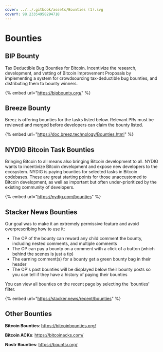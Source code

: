 ```yaml
---
cover: ../../.gitbook/assets/Bounties (1).svg
coverY: 98.23354958294718
---
```


# Bounties

## BIP Bounty

Tax Deductible Bug Bounties for Bitcoin. Incentivize the research, development, and vetting of Bitcoin Improvement Proposals by implementing a system for crowdsourcing tax-deductible bug bounties, and distributing them to bounty winners.

{% embed url="https://bipbounty.org/" %}

## **Breeze Bounty**

Breez is offering bounties for the tasks listed below. Relevant PRs must be reviewed and merged before developers can claim the bounty listed.

{% embed url="https://doc.breez.technology/Bounties.html" %}

## NYDIG Bitcoin Task Bounties

Bringing Bitcoin to all means also bringing Bitcoin development to all. NYDIG wants to incentivize Bitcoin development and expose new developers to the ecosystem. NYDIG is paying bounties for selected tasks in Bitcoin codebases. These are great starting points for those unaccustomed to Bitcoin development, as well as important but often under-prioritized by the existing community of developers.

{% embed url="https://nydig.com/bounties" %}

## Stacker News Bounties

Our goal was to make it an extremely permissive feature and avoid overprescribing how to use it:

* The OP of the bounty can reward any child comment the bounty, including nested comments, and multiple comments
* The OP can pay a bounty on a comment with a click of a button (which behind the scenes is just a tip)
* The earning comment(s) for a bounty get a green bounty bag in their header
* The OP's past bounties will be displayed below their bounty posts so you can tell if they have a history of paying their bounties

You can view all bounties on the recent page by selecting the 'bounties' filter.

{% embed url="https://stacker.news/recent/bounties" %}

## **Other Bounties**

**Bitcoin Bounties**: https://bitcoinbounties.org/

**Bitcoin ACKs**: https://bitcoinacks.com/

**Nostr Bounties**: https://bountsr.org/

